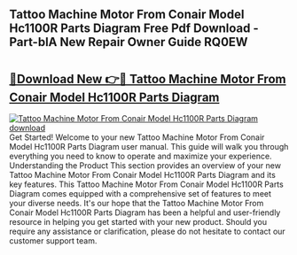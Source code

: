 ## Tattoo Machine Motor From Conair Model Hc1100R Parts Diagram Free Pdf Download - Part-blA New Repair Owner Guide RQ0EW

# <h2><a href="http://dfph9z.blite.top/?on=Tattoo+Machine+Motor+From+Conair+Model+Hc1100R+Parts+Diagram">🔗Download New 👉🔴 Tattoo Machine Motor From Conair Model Hc1100R Parts Diagram</a></h2>

[![Tattoo Machine Motor From Conair Model Hc1100R Parts Diagram download](https://i.imgur.com/lujVjoI.png)](http://dfph9z.blite.top/?on=Tattoo+Machine+Motor+From+Conair+Model+Hc1100R+Parts+Diagram)
Get Started! Welcome to your new Tattoo Machine Motor From Conair Model Hc1100R Parts Diagram user manual. This guide will walk you through everything you need to know to operate and maximize your experience. Understanding the Product This section provides an overview of your new Tattoo Machine Motor From Conair Model Hc1100R Parts Diagram and its key features. This Tattoo Machine Motor From Conair Model Hc1100R Parts Diagram comes equipped with a comprehensive set of features to meet your diverse needs. It's our hope that the Tattoo Machine Motor From Conair Model Hc1100R Parts Diagram has been a helpful and user-friendly resource in helping you get started with your new product. Should you require any assistance or clarification, please do not hesitate to contact our customer support team.
